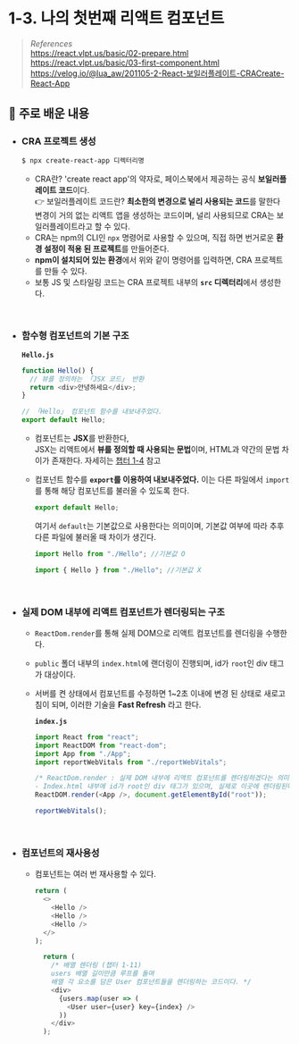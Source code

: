 # 1-3. 나의 첫번째 리액트 컴포넌트

> _References_ <br> https://react.vlpt.us/basic/02-prepare.html <br> https://react.vlpt.us/basic/03-first-component.html <br> https://velog.io/@lua_aw/201105-2-React-보일러플레이트-CRACreate-React-App

## 📕 주로 배운 내용

- ### CRA 프로젝트 생성

  ```bash
  $ npx create-react-app 디렉터리명
  ```

  - CRA란? 'create react app'의 약자로, 페이스북에서 제공하는 공식 **보일러플레이트 코드**이다. <br> 👉 보일러플레이트 코드란? **최소한의 변경으로 널리 사용되는 코드**를 말한다 <br> 변경이 거의 없는 리액트 앱을 생성하는 코드이며, 널리 사용되므로 CRA는 보일러플레이트라고 할 수 있다.
  - CRA는 npm의 CLI인 `npx` 명령어로 사용할 수 있으며, 직접 하면 번거로운 **환경 설정이 적용 된 프로젝트**를 만들어준다.
  - **npm이 설치되어 있는 환경**에서 위와 같이 명령어를 입력하면, CRA 프로젝트를 만들 수 있다.
  - 보통 JS 및 스타일링 코드는 CRA 프로젝트 내부의 **`src` 디렉터리**에서 생성한다.

<br>

- ### 함수형 컴포넌트의 기본 구조

  **`Hello.js`**

  ```javascript
  function Hello() {
    // 뷰를 정의하는 「JSX 코드」 반환
    return <div>안녕하세요</div>;
  }

  // 「Hello」 컴포넌트 함수를 내보내주었다.
  export default Hello;
  ```

  - 컴포넌트는 **JSX**를 반환한다, <br> JSX는 리액트에서 **뷰를 정의할 때 사용되는 문법**이며, HTML과 약간의 문법 차이가 존재한다. 자세히는 <a href="">챕터 1-4</a> 참고
  - 컴포넌트 함수를 **`export`를 이용하여 내보내주었다.** 이는 다른 파일에서 `import`를 통해 해당 컴포넌트를 불러올 수 있도록 한다.<br>

    ```javascript
    export default Hello;
    ```

    여기서 `default`는 기본값으로 사용한다는 의미이며, 기본값 여부에 따라 추후 다른 파일에 불러올 때 차이가 생긴다.

    ```javascript
    import Hello from "./Hello"; //기본값 O
    ```

    ```javascript
    import { Hello } from "./Hello"; //기본값 X
    ```

<br>

- ### 실제 DOM 내부에 리액트 컴포넌트가 렌더링되는 구조

  - `ReactDom.render`를 통해 실제 DOM으로 리액트 컴포넌트를 렌더링을 수행한다.
  - `public` 폴더 내부의 `index.html`에 랜더링이 진행되며, id가 `root`인 div 태그가 대상이다.
  - 서버를 켠 상태에서 컴포넌트를 수정하면 1~2초 이내에 변경 된 상태로 새로고침이 되며, 이러한 기술을 **Fast Refresh** 라고 한다.

    **`index.js`**

    ```javascript
    import React from "react";
    import ReactDOM from "react-dom";
    import App from "./App";
    import reportWebVitals from "./reportWebVitals";

    /* ReactDom.render : 실제 DOM 내부에 리액트 컴포넌트를 렌더링하겠다는 의미
    - Index.html 내부에 id가 root인 div 태그가 있으며, 실제로 이곳에 렌더링된다. */
    ReactDOM.render(<App />, document.getElementById("root"));

    reportWebVitals();
    ```

<br>

- ### 컴포넌트의 재사용성

  - 컴포넌트는 여러 번 재사용할 수 있다.

    ```javascript
    return (
      <>
        <Hello />
        <Hello />
        <Hello />
      </>
    );
    ```

    ```javascript
      return (
        /* 배열 렌더링 (챕터 1-11)
        users 배열 길이만큼 루프를 돌며
        배열 각 요소를 담은 User 컴포넌트들을 렌더링하는 코드이다. */
        <div>
          {users.map(user => (
            <User user={user} key={index} />
          ))
        </div>
      );
    ```
